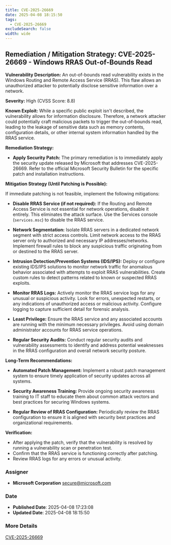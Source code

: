 ```yaml
---
title: CVE-2025-26669
date: 2025-04-08 18:15:50
tags:
  - CVE-2025-26669
excludeSearch: false
width: wide
---
```


## Remediation / Mitigation Strategy: CVE-2025-26669 - Windows RRAS Out-of-Bounds Read

**Vulnerability Description:**  An out-of-bounds read vulnerability exists in the Windows Routing and Remote Access Service (RRAS). This flaw allows an unauthorized attacker to potentially disclose sensitive information over a network.

**Severity:** High (CVSS Score: 8.8)

**Known Exploit:**  While a specific public exploit isn't described, the vulnerability allows for information disclosure. Therefore, a network attacker could potentially craft malicious packets to trigger the out-of-bounds read, leading to the leakage of sensitive data such as memory contents, configuration details, or other internal system information handled by the RRAS service.

**Remediation Strategy:**

*   **Apply Security Patch:** The primary remediation is to immediately apply the security update released by Microsoft that addresses CVE-2025-26669.  Refer to the official Microsoft Security Bulletin for the specific patch and installation instructions.

**Mitigation Strategy (Until Patching is Possible):**

If immediate patching is not feasible, implement the following mitigations:

*   **Disable RRAS Service (if not required):** If the Routing and Remote Access Service is not essential for network operations, disable it entirely. This eliminates the attack surface.  Use the Services console (`services.msc`) to disable the RRAS service.

*   **Network Segmentation:** Isolate RRAS servers in a dedicated network segment with strict access controls.  Limit network access to the RRAS server only to authorized and necessary IP addresses/networks.  Implement firewall rules to block any suspicious traffic originating from or destined to the RRAS server.

*   **Intrusion Detection/Prevention Systems (IDS/IPS):** Deploy or configure existing IDS/IPS solutions to monitor network traffic for anomalous behavior associated with attempts to exploit RRAS vulnerabilities. Create custom rules to detect patterns related to known or suspected RRAS exploits.

*   **Monitor RRAS Logs:** Actively monitor the RRAS service logs for any unusual or suspicious activity.  Look for errors, unexpected restarts, or any indications of unauthorized access or malicious activity. Configure logging to capture sufficient detail for forensic analysis.

*   **Least Privilege:** Ensure the RRAS service and any associated accounts are running with the minimum necessary privileges.  Avoid using domain administrator accounts for RRAS service operations.

*   **Regular Security Audits:** Conduct regular security audits and vulnerability assessments to identify and address potential weaknesses in the RRAS configuration and overall network security posture.

**Long-Term Recommendations:**

*   **Automated Patch Management:** Implement a robust patch management system to ensure timely application of security updates across all systems.

*   **Security Awareness Training:** Provide ongoing security awareness training to IT staff to educate them about common attack vectors and best practices for securing Windows systems.

*   **Regular Review of RRAS Configuration:** Periodically review the RRAS configuration to ensure it is aligned with security best practices and organizational requirements.

**Verification:**

*   After applying the patch, verify that the vulnerability is resolved by running a vulnerability scan or penetration test.
*   Confirm that the RRAS service is functioning correctly after patching.
*   Review RRAS logs for any errors or unusual activity.

### Assigner
- **Microsoft Corporation** <secure@microsoft.com>

### Date
- **Published Date**: 2025-04-08 17:23:08
- **Updated Date**: 2025-04-08 18:15:50

### More Details
[CVE-2025-26669](https://www.cvedetails.com/cve/CVE-2025-26669)